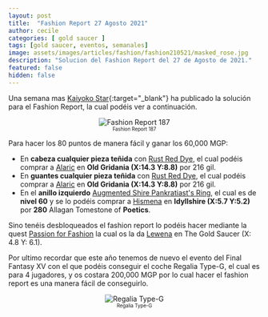 ```yaml
---
layout: post
title:  "Fashion Report 27 Agosto 2021"
author: cecile
categories: [ gold saucer ]
tags: [gold saucer, eventos, semanales]
image: assets/images/articles/fashion/fashion210521/masked_rose.jpg
description: "Solucion del Fashion Report del 27 de Agosto de 2021."
featured: false
hidden: false
---
```


Una semana mas [Kaiyoko Star](https://twitter.com/kaiyokostar){:target="_blank"} ha publicado la solución para el Fashion Report, la cual podéis ver a continuación.

<p align="center"><img src="{{ site.baseurl }}/assets/images/articles/fashion/fashion210827/freport_187.jpg" alt="Fashion Report 187">
<br/>
<sub><sup>Fashion Report 187</sup></sub></p>

Para hacer los 80 puntos de manera fácil y ganar los 60,000 MGP:

- En **cabeza cualquier pieza teñida** con <a href="https://eu.finalfantasyxiv.com/lodestone/playguide/db/item/db4292af28c/" class="eorzeadb_link" target="_blank">Rust Red Dye</a>,  el cual podéis comprar a <a href="https://eu.finalfantasyxiv.com/lodestone/playguide/db/shop/a28cf0441f4/?item=70849afadc9&type=gil" class="eorzeadb_link" target="_blank">Alaric</a> en **Old Gridania (X:14.3 Y:8.8)** por 216 gil.
- En **guantes cualquier pieza teñida** con <a href="https://eu.finalfantasyxiv.com/lodestone/playguide/db/item/db4292af28c/" class="eorzeadb_link" target="_blank">Rust Red Dye</a>,  el cual podéis comprar a <a href="https://eu.finalfantasyxiv.com/lodestone/playguide/db/shop/a28cf0441f4/?item=70849afadc9&type=gil" class="eorzeadb_link" target="_blank">Alaric</a> en **Old Gridania (X:14.3 Y:8.8)** por 216 gil.
- En el **anillo izquierdo** <a href="https://eu.finalfantasyxiv.com/lodestone/playguide/db/item/ea05a65c347/" class="eorzeadb_link" target="_blank">Augmented Shire Pankratiast's Ring</a>, el cual es de **nivel 60** y se lo podéis comprar a <a href="https://eu.finalfantasyxiv.com/lodestone/playguide/db/shop/02b3c29bf1c/?item=ea05a65c347&type=currency" class="eorzeadb_link" target="_blank">Hismena</a> en **Idyllshire (X:5.7 Y:5.2)** por **280** Allagan Tomestone of **Poetics**. 

Sino tenéis desbloqueados el fashion report lo podéis hacer mediante la quest <a href="https://eu.finalfantasyxiv.com/lodestone/playguide/db/quest/bd8144d7d23" class="eorzeadb_link" target="_blank">Passion for Fashion</a> la cual os la da <a href="https://eu.finalfantasyxiv.com/lodestone/playguide/db/npc/npc/bfd5ce76f91/" class="eorzeadb_link" target="_blank">Lewena</a> en The Gold Saucer (X: 4.8 Y: 6.1).

Por ultimo recordar que este año tenemos de nuevo el evento del Final Fantasy XV con el que podéis conseguir el coche Regalia Type-G, el cual es para 4 jugadores, y os costara 200,000 MGP por lo cual hacer el fashion report es una manera fácil de conseguirlo.

<p align="center"><img src="{{ site.baseurl }}/assets/images/articles/fashion/fashion210521/ffxivregalia.jpg" alt="Regalia Type-G">
<br/>
<sub><sup>Regalia Type-G</sup></sub></p>